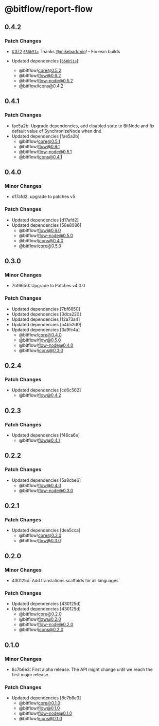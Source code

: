 # @bitflow/report-flow

## 0.4.2

### Patch Changes

- [#372](https://github.com/openpatch/bitflow/pull/372) [`658b51a`](https://github.com/openpatch/bitflow/commit/658b51a367ea74bdcf36c6766988512fa2324d78) Thanks [@mikebarkmin](https://github.com/mikebarkmin)! - Fix esm builds

- Updated dependencies [[`658b51a`](https://github.com/openpatch/bitflow/commit/658b51a367ea74bdcf36c6766988512fa2324d78)]:
  - @bitflow/core@0.5.2
  - @bitflow/flow@0.6.2
  - @bitflow/flow-node@0.5.2
  - @bitflow/icons@0.4.2

## 0.4.1

### Patch Changes

- fae5a2b: Upgrade dependencies, add disabled state to BitNode and fix default value of SynchronizeNode when dnd.
- Updated dependencies [fae5a2b]
  - @bitflow/core@0.5.1
  - @bitflow/flow@0.6.1
  - @bitflow/flow-node@0.5.1
  - @bitflow/icons@0.4.1

## 0.4.0

### Minor Changes

- d17afd2: upgrade to patches v5

### Patch Changes

- Updated dependencies [d17afd2]
- Updated dependencies [58e8086]
  - @bitflow/flow@0.6.0
  - @bitflow/flow-node@0.5.0
  - @bitflow/icons@0.4.0
  - @bitflow/core@0.5.0

## 0.3.0

### Minor Changes

- 7bf6650: Upgrade to Patches v4.0.0

### Patch Changes

- Updated dependencies [7bf6650]
- Updated dependencies [3dca220]
- Updated dependencies [12a73a4]
- Updated dependencies [54b52d0]
- Updated dependencies [3a9fc4a]
  - @bitflow/core@0.4.0
  - @bitflow/flow@0.5.0
  - @bitflow/flow-node@0.4.0
  - @bitflow/icons@0.3.0

## 0.2.4

### Patch Changes

- Updated dependencies [cd6c562]
  - @bitflow/flow@0.4.2

## 0.2.3

### Patch Changes

- Updated dependencies [f46ca6e]
  - @bitflow/flow@0.4.1

## 0.2.2

### Patch Changes

- Updated dependencies [5a8cbe6]
  - @bitflow/flow@0.4.0
  - @bitflow/flow-node@0.3.0

## 0.2.1

### Patch Changes

- Updated dependencies [dea5cca]
  - @bitflow/core@0.3.0
  - @bitflow/flow@0.3.0

## 0.2.0

### Minor Changes

- 430125d: Add translations scaffolds for all languages

### Patch Changes

- Updated dependencies [430125d]
- Updated dependencies [430125d]
  - @bitflow/core@0.2.0
  - @bitflow/flow@0.2.0
  - @bitflow/flow-node@0.2.0
  - @bitflow/icons@0.2.0

## 0.1.0

### Minor Changes

- 8c7b6e3: First alpha release. The API might change until we reach the first major release.

### Patch Changes

- Updated dependencies [8c7b6e3]
  - @bitflow/core@0.1.0
  - @bitflow/flow@0.1.0
  - @bitflow/flow-node@0.1.0
  - @bitflow/icons@0.1.0
